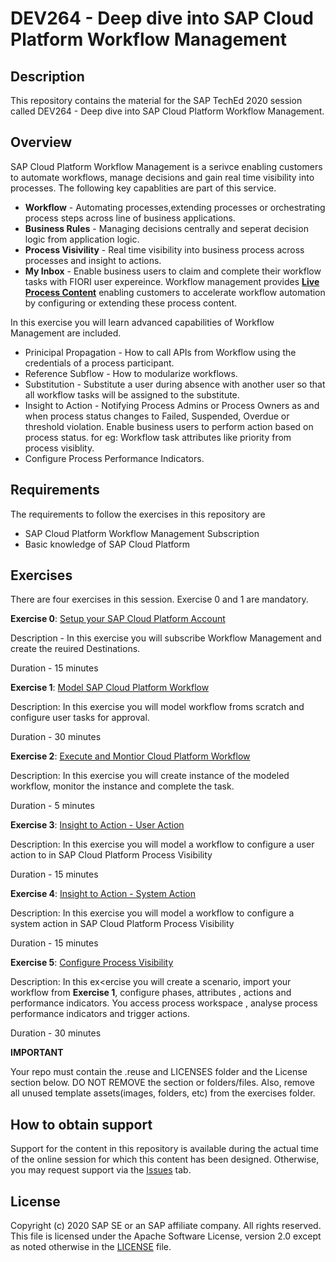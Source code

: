 # DEV264 - Deep dive into SAP Cloud Platform Workflow Management

## Description

This repository contains the material for the SAP TechEd 2020 session called DEV264 - Deep dive into  SAP Cloud Platform Workflow Management.

## Overview

SAP Cloud Platform Workflow Management is a serivce enabling customers to automate workflows, manage decisions and gain real time visibility into processes.
The following key capablities are part of this service.
- **Workflow** - Automating processes,extending processes or orchestrating process steps across line of business applications.
- **Business Rules** - Managing decisions centrally and seperat decision logic from application logic.
- **Process Visivility** - Real time visibility into business process across processes and insight to actions.
- **My Inbox** - Enable business users to claim and complete their workflow tasks with FIORI user expereince. 
Workflow management provides [**Live Process Content**](https://api.sap.com/themes/WorkflowManagement) enabling customers to accelerate workflow automation by configuring or extending these process content.

In this exercise you will learn advanced capabilities of Workflow Management are included.
- Prinicipal Propagation - How to call APIs from Workflow using the credentials of a process participant.
- Reference Subflow - How to modularize workflows.
- Substitution - Substitute a user during absence with another user so that all workflow tasks will be assigned to the substitute.
- Insight to Action - Notifying Process Admins or Process Owners as and when process status changes to Failed, Suspended, Overdue or threshold violation. Enable business users to perform action based on process status. for eg: Workflow task attributes like priority from process visiblity.
- Configure Process Performance Indicators.

## Requirements

The requirements to follow the exercises in this repository are
- SAP Cloud Platform Workflow Management Subscription
- Basic knowledge of SAP Cloud Platform

## Exercises
There are four exercises in this session. Exercise 0 and 1 are mandatory.

**Exercise 0**: [Setup your SAP Cloud Platform Account](https://github.com/SAP-samples/teched2020-DEV264/blob/main/exercises/Exercise0/DEV264%20-%20Setup%20SAP%20%20Cloud%20Platform%20Trial%20Account.pdf) 

 Description - In this exercise you will subscribe Workflow Management and create the reuired Destinations.

 Duration - 15 minutes

**Exercise 1**: [Model SAP Cloud Platform Workflow](https://github.com/SAP-samples/teched2020-DEV264/blob/main/exercises/Exercise1/DEV264%20-%20Model%20Investment%20Approval%20Workfow.pdf)

Description: In this exercise you will model workflow froms scratch and configure user tasks for approval.

Duration - 30 minutes

**Exercise 2**: [Execute and Montior Cloud Platform Workflow](https://github.com/SAP-samples/teched2020-DEV264/blob/main/exercises/Exercise2/DEV264%20-%20Execute%20and%20Monitor%20Workflow.pdf)

Description: In this exercise you will create instance of the modeled workflow, monitor the instance and complete the task.

Duration - 5 minutes

**Exercise 3**: [Insight to Action - User Action](https://github.com/SAP-samples/teched2020-DEV264/blob/main/exercises/Exercise3/DEV264%20-%20Restart%20Workflow%20%20-%20Insight%20to%20Action.pdf)

Description: In this exercise you will model a workflow to configure a user action to in SAP Cloud Platform Process Visibility

Duration - 15 minutes

**Exercise 4**: [Insight to Action - System Action](https://github.com/SAP-samples/teched2020-DEV264/blob/main/exercises/Exercise4/DEV264%20-%20Notify%20Process%20Administrators%20-%20Insight%20to%20Action.pdf)

Description: In this exercise you will model a workflow to configure a system action in SAP Cloud Platform Process Visibility

Duration - 15 minutes

**Exercise 5**: [Configure Process Visibility](www.sap.com)

Description: In this ex<ercise you will create a scenario, import your workflow from **Exercise 1**, configure phases, attributes , actions and performance indicators. You access process workspace , analyse process  performance indicators and trigger actions.

Duration - 30 minutes


**IMPORTANT**

Your repo must contain the .reuse and LICENSES folder and the License section below. DO NOT REMOVE the section or folders/files. Also, remove all unused template assets(images, folders, etc) from the exercises folder. 

## How to obtain support

Support for the content in this repository is available during the actual time of the online session for which this content has been designed. Otherwise, you may request support via the [Issues](../../issues) tab.

## License
Copyright (c) 2020 SAP SE or an SAP affiliate company. All rights reserved. This file is licensed under the Apache Software License, version 2.0 except as noted otherwise in the [LICENSE](LICENSES/Apache-2.0.txt) file.
